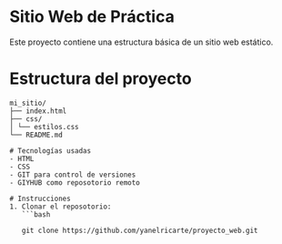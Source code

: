 # Sitio Web de Práctica 

Este proyecto contiene una estructura básica de un sitio web estático. 

# Estructura del proyecto

```text
mi_sitio/
├── index.html
├── css/
│ └── estilos.css
└── README.md

# Tecnologías usadas
- HTML
- CSS
- GIT para control de versiones
- GIYHUB como reposotorio remoto

# Instrucciones 
1. Clonar el reposotorio:
   ```bash
   
   git clone https://github.com/yanelricarte/proyecto_web.git